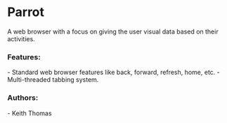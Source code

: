 Parrot
======

A web browser with a focus on giving the user visual data based on their activities.

<h3>Features:</h3>
- Standard web browser features like back, forward, refresh, home, etc.
- Multi-threaded tabbing system.

<h3>Authors:</h3>
- Keith Thomas
